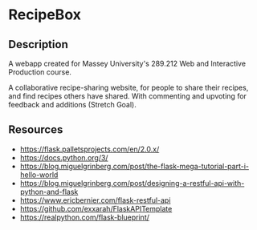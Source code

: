 # RecipeBox

## Description

A webapp created for Massey University's 289.212 Web and Interactive Production course.

A collaborative recipe-sharing website, for people to share  their recipes, and find recipes others have shared. With commenting and upvoting for feedback and additions (Stretch Goal).

## Resources
- https://flask.palletsprojects.com/en/2.0.x/
- https://docs.python.org/3/
- https://blog.miguelgrinberg.com/post/the-flask-mega-tutorial-part-i-hello-world
- https://blog.miguelgrinberg.com/post/designing-a-restful-api-with-python-and-flask
- https://www.ericbernier.com/flask-restful-api
- https://github.com/exxarah/FlaskAPITemplate
- https://realpython.com/flask-blueprint/
